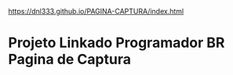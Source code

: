 https://dnl333.github.io/PAGINA-CAPTURA/index.html<br>

<h1>Projeto Linkado Programador BR Pagina de Captura </h1>

